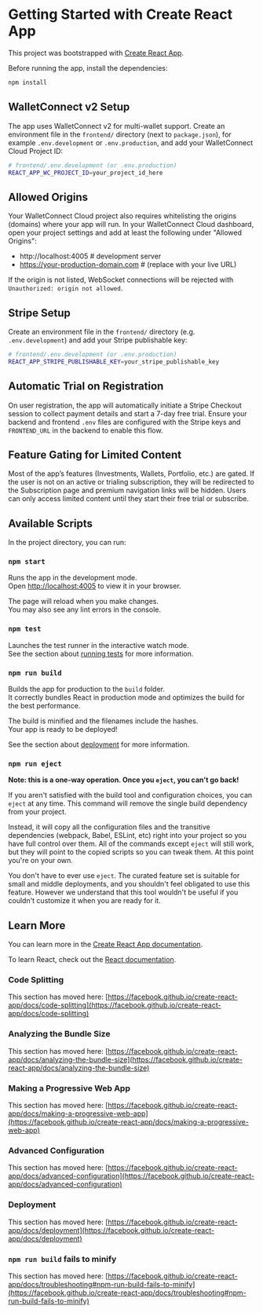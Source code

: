 # Getting Started with Create React App

This project was bootstrapped with [Create React App](https://github.com/facebook/create-react-app).

Before running the app, install the dependencies:
```bash
npm install
```

## WalletConnect v2 Setup
The app uses WalletConnect v2 for multi-wallet support. Create an environment file in the `frontend/` directory (next to `package.json`), for example `.env.development` or `.env.production`, and add your WalletConnect Cloud Project ID:
```bash
# frontend/.env.development (or .env.production)
REACT_APP_WC_PROJECT_ID=your_project_id_here
```

## Allowed Origins
Your WalletConnect Cloud project also requires whitelisting the origins (domains) where your app will run. In your WalletConnect Cloud dashboard, open your project settings and add at least the following under "Allowed Origins":
- http://localhost:4005    # development server
- https://your-production-domain.com  # (replace with your live URL)

If the origin is not listed, WebSocket connections will be rejected with `Unauthorized: origin not allowed`.
## Stripe Setup
Create an environment file in the `frontend/` directory (e.g. `.env.development`) and add your Stripe publishable key:
```bash
# frontend/.env.development (or .env.production)
REACT_APP_STRIPE_PUBLISHABLE_KEY=your_stripe_publishable_key
```

## Automatic Trial on Registration

On user registration, the app will automatically initiate a Stripe Checkout session to collect payment details and start a 7-day free trial. Ensure your backend and frontend `.env` files are configured with the Stripe keys and `FRONTEND_URL` in the backend to enable this flow.

## Feature Gating for Limited Content

Most of the app’s features (Investments, Wallets, Portfolio, etc.) are gated. If the user is not on an active or trialing subscription, they will be redirected to the Subscription page and premium navigation links will be hidden. Users can only access limited content until they start their free trial or subscribe.
## Available Scripts

In the project directory, you can run:

### `npm start`

Runs the app in the development mode.\
Open [http://localhost:4005](http://localhost:4005) to view it in your browser.

The page will reload when you make changes.\
You may also see any lint errors in the console.

### `npm test`

Launches the test runner in the interactive watch mode.\
See the section about [running tests](https://facebook.github.io/create-react-app/docs/running-tests) for more information.

### `npm run build`

Builds the app for production to the `build` folder.\
It correctly bundles React in production mode and optimizes the build for the best performance.

The build is minified and the filenames include the hashes.\
Your app is ready to be deployed!

See the section about [deployment](https://facebook.github.io/create-react-app/docs/deployment) for more information.

### `npm run eject`

**Note: this is a one-way operation. Once you `eject`, you can't go back!**

If you aren't satisfied with the build tool and configuration choices, you can `eject` at any time. This command will remove the single build dependency from your project.

Instead, it will copy all the configuration files and the transitive dependencies (webpack, Babel, ESLint, etc) right into your project so you have full control over them. All of the commands except `eject` will still work, but they will point to the copied scripts so you can tweak them. At this point you're on your own.

You don't have to ever use `eject`. The curated feature set is suitable for small and middle deployments, and you shouldn't feel obligated to use this feature. However we understand that this tool wouldn't be useful if you couldn't customize it when you are ready for it.

## Learn More

You can learn more in the [Create React App documentation](https://facebook.github.io/create-react-app/docs/getting-started).

To learn React, check out the [React documentation](https://reactjs.org/).

### Code Splitting

This section has moved here: [https://facebook.github.io/create-react-app/docs/code-splitting](https://facebook.github.io/create-react-app/docs/code-splitting)

### Analyzing the Bundle Size

This section has moved here: [https://facebook.github.io/create-react-app/docs/analyzing-the-bundle-size](https://facebook.github.io/create-react-app/docs/analyzing-the-bundle-size)

### Making a Progressive Web App

This section has moved here: [https://facebook.github.io/create-react-app/docs/making-a-progressive-web-app](https://facebook.github.io/create-react-app/docs/making-a-progressive-web-app)

### Advanced Configuration

This section has moved here: [https://facebook.github.io/create-react-app/docs/advanced-configuration](https://facebook.github.io/create-react-app/docs/advanced-configuration)

### Deployment

This section has moved here: [https://facebook.github.io/create-react-app/docs/deployment](https://facebook.github.io/create-react-app/docs/deployment)

### `npm run build` fails to minify

This section has moved here: [https://facebook.github.io/create-react-app/docs/troubleshooting#npm-run-build-fails-to-minify](https://facebook.github.io/create-react-app/docs/troubleshooting#npm-run-build-fails-to-minify)
